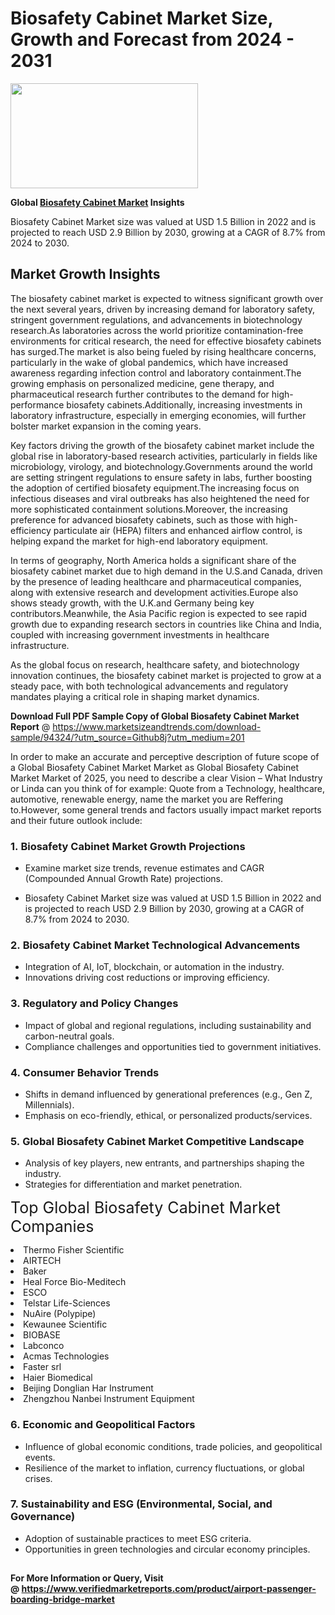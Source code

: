 <H1>Biosafety Cabinet Market Size, Growth and Forecast from 2024 - 2031</H1><img class="aligncenter size-medium wp-image-584254" src="https://thirdeyenews.in/wp-content/uploads/2024/09/Global-Market-Research-300x168.jpeg" alt="" width="300" height="168" /><p><strong>Global&nbsp;<a href="https://www.marketsizeandtrends.com/download-sample/94324/?utm_source=Github8j?utm_medium=201">Biosafety Cabinet Market</a> Insights</strong></p><p>Biosafety Cabinet Market size was valued at USD 1.5 Billion in 2022 and is projected to reach USD 2.9 Billion by 2030, growing at a CAGR of 8.7% from 2024 to 2030.</p><p><h2>Market Growth Insights</h2> <p>The biosafety cabinet market is expected to witness significant growth over the next several years, driven by increasing demand for laboratory safety, stringent government regulations, and advancements in biotechnology research.As laboratories across the world prioritize contamination-free environments for critical research, the need for effective biosafety cabinets has surged.The market is also being fueled by rising healthcare concerns, particularly in the wake of global pandemics, which have increased awareness regarding infection control and laboratory containment.The growing emphasis on personalized medicine, gene therapy, and pharmaceutical research further contributes to the demand for high-performance biosafety cabinets.Additionally, increasing investments in laboratory infrastructure, especially in emerging economies, will further bolster market expansion in the coming years.</p> <p>Key factors driving the growth of the biosafety cabinet market include the global rise in laboratory-based research activities, particularly in fields like microbiology, virology, and biotechnology.Governments around the world are setting stringent regulations to ensure safety in labs, further boosting the adoption of certified biosafety equipment.The increasing focus on infectious diseases and viral outbreaks has also heightened the need for more sophisticated containment solutions.Moreover, the increasing preference for advanced biosafety cabinets, such as those with high-efficiency particulate air (HEPA) filters and enhanced airflow control, is helping expand the market for high-end laboratory equipment.</p> <p>In terms of geography, North America holds a significant share of the biosafety cabinet market due to high demand in the U.S.and Canada, driven by the presence of leading healthcare and pharmaceutical companies, along with extensive research and development activities.Europe also shows steady growth, with the U.K.and Germany being key contributors.Meanwhile, the Asia Pacific region is expected to see rapid growth due to expanding research sectors in countries like China and India, coupled with increasing government investments in healthcare infrastructure.</p> <p>As the global focus on research, healthcare safety, and biotechnology innovation continues, the biosafety cabinet market is projected to grow at a steady pace, with both technological advancements and regulatory mandates playing a critical role in shaping market dynamics.</p> <p><span class=""><strong>Download Full PDF Sample Copy of Global Biosafety Cabinet Market Report</strong> @ <a href="https://www.marketsizeandtrends.com/download-sample/94324/?utm_source=Github8j?utm_medium=201" target="_blank">https://www.marketsizeandtrends.com/download-sample/94324/?utm_source=Github8j?utm_medium=201</a></span></p><p>In order to make an accurate and perceptive description of future scope of a Global&nbsp;Biosafety Cabinet Market Market as Global&nbsp;Biosafety Cabinet Market Market of 2025, you need to describe a clear Vision &ndash; What Industry or Linda can you think of for example: Quote from a Technology, healthcare, automotive, renewable energy, name the market you are Reffering to.However, some general trends and factors usually impact market reports and their future outlook include:</p><h3>1.&nbsp;<strong>Biosafety Cabinet Market Growth Projections</strong></h3><ul><li>Examine market size trends, revenue estimates and CAGR (Compounded Annual Growth Rate) projections.</li><li><p>Biosafety Cabinet Market size was valued at USD 1.5 Billion in 2022 and is projected to reach USD 2.9 Billion by 2030, growing at a CAGR of 8.7% from 2024 to 2030.</p></li></ul><h3>2.&nbsp;<strong>Biosafety Cabinet Market Technological Advancements</strong></h3><ul><li>Integration of AI, IoT, blockchain, or automation in the industry.</li><li>Innovations driving cost reductions or improving efficiency.</li></ul><h3>3.&nbsp;<strong>Regulatory and Policy Changes</strong></h3><ul><li>Impact of global and regional regulations, including sustainability and carbon-neutral goals.</li><li>Compliance challenges and opportunities tied to government initiatives.</li></ul><h3>4.&nbsp;<strong>Consumer Behavior Trends</strong></h3><ul><li>Shifts in demand influenced by generational preferences (e.g., Gen Z, Millennials).</li><li>Emphasis on eco-friendly, ethical, or personalized products/services.</li></ul><h3>5.&nbsp;<strong>Global Biosafety Cabinet Market Competitive Landscape</strong></h3><ul><li>Analysis of key players, new entrants, and partnerships shaping the industry.</li><li>Strategies for differentiation and market penetration.</li></ul><p data-pm-slice="1 1 []"><span style="color: inherit; font-family: inherit; font-size: 25px;">Top Global Biosafety Cabinet Market Companies</span></p><div class="" data-test-id=""><p><li>Thermo Fisher Scientific</li><li> AIRTECH</li><li> Baker</li><li> Heal Force Bio-Meditech</li><li> ESCO</li><li> Telstar Life-Sciences</li><li> NuAire (Polypipe)</li><li> Kewaunee Scientific</li><li> BIOBASE</li><li> Labconco</li><li> Acmas Technologies</li><li> Faster srl</li><li> Haier Biomedical</li><li> Beijing Donglian Har Instrument</li><li> Zhengzhou Nanbei Instrument Equipment</li></p></div><h3>6.&nbsp;<strong>Economic and Geopolitical Factors</strong></h3><ul><li>Influence of global economic conditions, trade policies, and geopolitical events.</li><li>Resilience of the market to inflation, currency fluctuations, or global crises.</li></ul><h3>7.&nbsp;<strong>Sustainability and ESG (Environmental, Social, and Governance)</strong></h3><ul><li>Adoption of sustainable practices to meet ESG criteria.</li><li>Opportunities in green technologies and circular economy principles.</li></ul><h2><strong style="font-size: 14px;">For More Information or Query, Visit @&nbsp;</strong><a style="background-color: #ffffff; font-size: 14px;" href="https://www.marketsizeandtrends.com/report/biosafety-cabinet-market/" target="_blank">https://www.verifiedmarketreports.com/product/airport-passenger-boarding-bridge-market</a></h2>